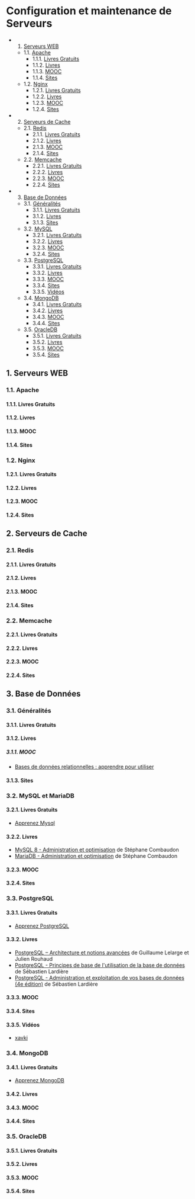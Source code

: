 # Configuration et maintenance de Serveurs

<!-- vscode-markdown-toc -->
* 1. [Serveurs WEB](#ServeursWEB)
	* 1.1. [Apache](#Apache)
		* 1.1.1. [Livres Gratuits](#LivresGratuits)
		* 1.1.2. [Livres](#Livres)
		* 1.1.3. [MOOC](#MOOC)
		* 1.1.4. [Sites](#Sites)
	* 1.2. [Nginx](#Nginx)
		* 1.2.1. [Livres Gratuits](#LivresGratuits-1)
		* 1.2.2. [Livres](#Livres-1)
		* 1.2.3. [MOOC](#MOOC-1)
		* 1.2.4. [Sites](#Sites-1)
* 2. [Serveurs de Cache](#ServeursdeCache)
	* 2.1. [Redis](#Redis)
		* 2.1.1. [Livres Gratuits](#LivresGratuits-1)
		* 2.1.2. [Livres](#Livres-1)
		* 2.1.3. [MOOC](#MOOC-1)
		* 2.1.4. [Sites](#Sites-1)
	* 2.2. [Memcache](#Memcache)
		* 2.2.1. [Livres Gratuits](#LivresGratuits-1)
		* 2.2.2. [Livres](#Livres-1)
		* 2.2.3. [MOOC](#MOOC-1)
		* 2.2.4. [Sites](#Sites-1)
* 3. [Base de Données](#BasedeDonnes)
	* 3.1. [Généralités](#Gnralits)
		* 3.1.1. [Livres Gratuits](#LivresGratuits-1)
		* 3.1.2. [Livres](#Livres-1)
		* 3.1.3. [Sites](#Sites-1)
	* 3.2. [MySQL](#MySQL)
		* 3.2.1. [Livres Gratuits](#LivresGratuits-1)
		* 3.2.2. [Livres](#Livres-1)
		* 3.2.3. [MOOC](#MOOC-1)
		* 3.2.4. [Sites](#Sites-1)
	* 3.3. [PostgreSQL](#PostgreSQL)
		* 3.3.1. [Livres Gratuits](#LivresGratuits-1)
		* 3.3.2. [Livres](#Livres-1)
		* 3.3.3. [MOOC](#MOOC-1)
		* 3.3.4. [Sites](#Sites-1)
		* 3.3.5. [Vidéos](#Vidos)
	* 3.4. [MongoDB](#MongoDB)
		* 3.4.1. [Livres Gratuits](#LivresGratuits-1)
		* 3.4.2. [Livres](#Livres-1)
		* 3.4.3. [MOOC](#MOOC-1)
		* 3.4.4. [Sites](#Sites-1)
	* 3.5. [OracleDB](#OracleDB)
		* 3.5.1. [Livres Gratuits](#LivresGratuits-1)
		* 3.5.2. [Livres](#Livres-1)
		* 3.5.3. [MOOC](#MOOC-1)
		* 3.5.4. [Sites](#Sites-1)

<!-- vscode-markdown-toc-config
	numbering=true
	autoSave=true
	/vscode-markdown-toc-config -->
<!-- /vscode-markdown-toc -->
##  1. <a name='ServeursWEB'></a>Serveurs WEB

###  1.1. <a name='Apache'></a>Apache

####  1.1.1. <a name='LivresGratuits'></a>Livres Gratuits

####  1.1.2. <a name='Livres'></a>Livres

####  1.1.3. <a name='MOOC'></a>MOOC

####  1.1.4. <a name='Sites'></a>Sites

###  1.2. <a name='Nginx'></a>Nginx

####  1.2.1. <a name='LivresGratuits-1'></a>Livres Gratuits

####  1.2.2. <a name='Livres-1'></a>Livres

####  1.2.3. <a name='MOOC-1'></a>MOOC

####  1.2.4. <a name='Sites-1'></a>Sites

##  2. <a name='ServeursdeCache'></a>Serveurs de Cache

###  2.1. <a name='Redis'></a>Redis

####  2.1.1. <a name='LivresGratuits-1'></a>Livres Gratuits

####  2.1.2. <a name='Livres-1'></a>Livres

####  2.1.3. <a name='MOOC-1'></a>MOOC

####  2.1.4. <a name='Sites-1'></a>Sites

###  2.2. <a name='Memcache'></a>Memcache

####  2.2.1. <a name='LivresGratuits-1'></a>Livres Gratuits

####  2.2.2. <a name='Livres-1'></a>Livres

####  2.2.3. <a name='MOOC-1'></a>MOOC

####  2.2.4. <a name='Sites-1'></a>Sites

##  3. <a name='BasedeDonnes'></a>Base de Données

###  3.1. <a name='Gnralits'></a>Généralités

####  3.1.1. <a name='LivresGratuits-1'></a>Livres Gratuits

####  3.1.2. <a name='Livres-1'></a>Livres

#####  3.1.1. <a name='MOOC'></a>MOOC

* [Bases de données relationnelles : apprendre pour utiliser](https://www.fun-mooc.fr/fr/cours/bases-de-donnees-relationnelles-apprendre-pour-utiliser/)

####  3.1.3. <a name='Sites-1'></a>Sites

###  3.2. <a name='MySQL'></a>MySQL et MariaDB

####  3.2.1. <a name='LivresGratuits-1'></a>Livres Gratuits

* [Apprenez Mysql](https://riptutorial.com/Download/mysql-fr.pdf)

####  3.2.2. <a name='Livres-1'></a>Livres

* [MySQL 8 - Administration et optimisation](https://amzn.to/3EnxN0U) de Stéphane Combaudon
* [MariaDB - Administration et optimisation](https://amzn.to/3McK5uW) de Stéphane Combaudon

####  3.2.3. <a name='MOOC-1'></a>MOOC

####  3.2.4. <a name='Sites-1'></a>Sites

###  3.3. <a name='PostgreSQL'></a>PostgreSQL

####  3.3.1. <a name='LivresGratuits-1'></a>Livres Gratuits

* [Apprenez PostgreSQL](https://riptutorial.com/Download/postgresql-fr.pdf)

####  3.3.2. <a name='Livres-1'></a>Livres

* [PostgreSQL – Architecture et notions avancées](https://amzn.to/3fE1YGL) de Guillaume Lelarge et Julien Rouhaud
* [PostgreSQL - Principes de base de l'utilisation de la base de données](https://amzn.to/3ecuUFt) de Sébastien Lardière
* [PostgreSQL - Administration et exploitation de vos bases de données (4e
  édition)](https://amzn.to/3ynGhBA) de Sébastien Lardière

####  3.3.3. <a name='MOOC-1'></a>MOOC

####  3.3.4. <a name='Sites-1'></a>Sites

####  3.3.5. <a name='Vidos'></a>Vidéos

* [xavki](https://www.youtube.com/playlist?list=PLn6POgpklwWonHjoGXXSIXJWYzPSy2FeJ)

###  3.4. <a name='MongoDB'></a>MongoDB

####  3.4.1. <a name='LivresGratuits-1'></a>Livres Gratuits

* [Apprenez MongoDB](https://riptutorial.com/Download/mongodb-fr.pdf)

####  3.4.2. <a name='Livres-1'></a>Livres

####  3.4.3. <a name='MOOC-1'></a>MOOC

####  3.4.4. <a name='Sites-1'></a>Sites

###  3.5. <a name='OracleDB'></a>OracleDB

####  3.5.1. <a name='LivresGratuits-1'></a>Livres Gratuits

####  3.5.2. <a name='Livres-1'></a>Livres

####  3.5.3. <a name='MOOC-1'></a>MOOC

####  3.5.4. <a name='Sites-1'></a>Sites
